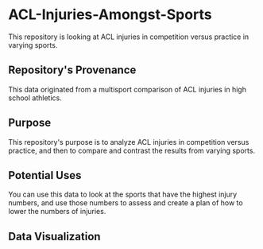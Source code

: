 # ACL-Injuries-Amongst-Sports
This repository is looking at ACL injuries in competition versus practice in varying sports.
## Repository's Provenance
This data originated from a multisport comparison of ACL injuries in high school athletics.
## Purpose
This repository's purpose is to analyze ACL injuries in competition versus practice, and then to compare and contrast the results from varying sports. 
## Potential Uses
You can use this data to look at the sports that have the highest injury numbers, and use those numbers to assess and create a plan of how to lower the numbers of injuries.
## Data Visualization
